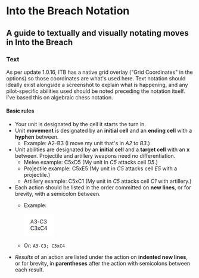 # Into the Breach Notation

## A guide to textually and visually notating moves in Into the Breach

### Text

As per update 1.0.16, ITB has a native grid overlay ("Grid Coordinates" in the options) so those coordinates are what's used here. Text notation should ideally exist alongside a screenshot to explain what is happening, and any pilot-specific abilities used should be noted preceding the notation itself. I've based this on algebraic chess notation.

#### Basic rules

- Your unit is designated by the cell it starts the turn in.
- Unit **movement** is designated by an **initial cell** and an **ending cell** with a **hyphen** between.
  - Example: A2-B3 (I move my unit that's in *A2* to *B3*.)
- Unit abilities are designated by an **initial cell** and a **target cell** with an **x** between. Projectile and artillery weapons need no differentiation.
  - Melee example: C5xD5 (My unit in *C5* attacks cell *D5*.)
  - Projectile example: C5xE5 (My unit in *C5* attacks cell *E5* with a projectile.)
  - Artillery example: C5xC1 (My unit in *C5* attacks cell *C1* with artillery.)
- Each action should be listed in the order committed on **new lines**, or for brevity, with a semicolon between.
  - Example:
  
    ![A3-C3 new line C3xC4](image1.png)
  - Or: `A3-C3; C3xC4`
- *Results* of an action are listed under the action on **indented new lines**, or for brevity, in **parentheses** after the action with semicolons between each result.
